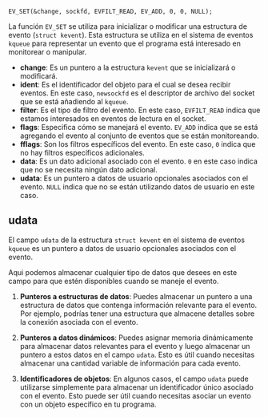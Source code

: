 
	EV_SET(&change, sockfd, EVFILT_READ, EV_ADD, 0, 0, NULL);


La función `EV_SET` se utiliza para inicializar o modificar una estructura de evento (`struct kevent`). Esta estructura se utiliza en el sistema de eventos `kqueue` para representar un evento que el programa está interesado en monitorear o manipular.


- **change**: Es un puntero a la estructura `kevent` que se inicializará o modificará.
- **ident**: Es el identificador del objeto para el cual se desea recibir eventos. En este caso, `newsockfd` es el descriptor de archivo del socket que se está añadiendo al `kqueue`.
- **filter**: Es el tipo de filtro del evento. En este caso, `EVFILT_READ` indica que estamos interesados en eventos de lectura en el socket.
- **flags**: Especifica cómo se manejará el evento. `EV_ADD` indica que se está agregando el evento al conjunto de eventos que se están monitoreando.
- **fflags**: Son los filtros específicos del evento. En este caso, `0` indica que no hay filtros específicos adicionales.
- **data**: Es un dato adicional asociado con el evento. `0` en este caso indica que no se necesita ningún dato adicional.
- **udata**: Es un puntero a datos de usuario opcionales asociados con el evento. `NULL` indica que no se están utilizando datos de usuario en este caso.

## udata

El campo `udata` de la estructura `struct kevent` en el sistema de eventos `kqueue` es un puntero a datos de usuario opcionales asociados con el evento.

Aqui podemos almacenar cualquier tipo de datos que desees en este campo para que estén disponibles cuando se maneje el evento.

1. **Punteros a estructuras de datos**: Puedes almacenar un puntero a una estructura de datos que contenga información relevante para el evento. Por ejemplo, podrías tener una estructura que almacene detalles sobre la conexión asociada con el evento.

2. **Punteros a datos dinámicos**: Puedes asignar memoria dinámicamente para almacenar datos relevantes para el evento y luego almacenar un puntero a estos datos en el campo `udata`. Esto es útil cuando necesitas almacenar una cantidad variable de información para cada evento.

3. **Identificadores de objetos**: En algunos casos, el campo `udata` puede utilizarse simplemente para almacenar un identificador único asociado con el evento. Esto puede ser útil cuando necesitas asociar un evento con un objeto específico en tu programa.

